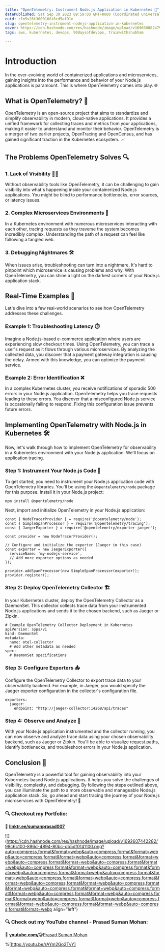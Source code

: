 ```yaml
---
title: "OpenTelemetry: Instrument Node.js Application in Kubernetes 🚀"
datePublished: Sat Sep 30 2023 09:59:00 GMT+0000 (Coordinated Universal Time)
cuid: cln5v26t3000108i6cd5af91o
slug: opentelemetry-instrument-nodejs-application-in-kubernetes
cover: https://cdn.hashnode.com/res/hashnode/image/upload/v1696008824796/e553a232-a4cc-4b51-b8ee-e5400d86817a.gif
tags: aws, kubernetes, devops, 90daysofdevops, trainwithshubham

---
```


# Introduction

In the ever-evolving world of containerized applications and microservices, gaining insights into the performance and behavior of your Node.js applications is paramount. This is where OpenTelemetry comes into play. 🌐

## What is OpenTelemetry? 🤔

OpenTelemetry is an open-source project that aims to standardize and simplify observability in modern, cloud-native applications. It provides a unified framework for collecting traces and metrics from your applications, making it easier to understand and monitor their behavior. OpenTelemetry is a merger of two earlier projects, OpenTracing and OpenCensus, and has gained significant traction in the Kubernetes ecosystem. 📈

## The Problems OpenTelemetry Solves 🔍

### 1\. Lack of Visibility 🕵️‍♂️

Without observability tools like OpenTelemetry, it can be challenging to gain visibility into what's happening inside your containerized Node.js applications. You might be blind to performance bottlenecks, error sources, or latency issues.

### 2\. Complex Microservices Environments 🐍

In a Kubernetes environment with numerous microservices interacting with each other, tracing requests as they traverse the system becomes incredibly complex. Understanding the path of a request can feel like following a tangled web.

### 3\. Debugging Nightmares 🛠️

When issues arise, troubleshooting can turn into a nightmare. It's hard to pinpoint which microservice is causing problems and why. With OpenTelemetry, you can shine a light on the darkest corners of your Node.js application stack.

## Real-Time Examples 🚀

Let's dive into a few real-world scenarios to see how OpenTelemetry addresses these challenges.

### **Example 1: Troubleshooting Latency** ⏱️

Imagine a Node.js-based e-commerce application where users are experiencing slow checkout times. Using OpenTelemetry, you can trace a user's request as it flows through various microservices. By analyzing the collected data, you discover that a payment gateway integration is causing the delay. Armed with this knowledge, you can optimize the payment service.

### **Example 2: Error Identification** ❌

In a complex Kubernetes cluster, you receive notifications of sporadic 500 errors in your Node.js application. OpenTelemetry helps you trace requests leading to these errors. You discover that a misconfigured Node.js service is occasionally failing to respond. Fixing this configuration issue prevents future errors.

## Implementing OpenTelemetry with Node.js in Kubernetes 🛠️

Now, let's walk through how to implement OpenTelemetry for observability in a Kubernetes environment with your Node.js application. We'll focus on application tracing.

### **Step 1: Instrument Your Node.js Code** 🎵

To get started, you need to instrument your Node.js application code with OpenTelemetry libraries. You'll be using the `@opentelemetry/node` package for this purpose. Install it in your Node.js project:

```plaintext
npm install @opentelemetry/node
```

Next, import and initialize OpenTelemetry in your Node.js application:

```plaintext
const { NodeTracerProvider } = require('@opentelemetry/node');
const { SimpleSpanProcessor } = require('@opentelemetry/tracing');
const { JaegerExporter } = require('@opentelemetry/exporter-jaeger');

const provider = new NodeTracerProvider();

// Configure and initialize the exporter (Jaeger in this case)
const exporter = new JaegerExporter({
  serviceName: 'my-nodejs-service',
  // Add more exporter options as needed
});

provider.addSpanProcessor(new SimpleSpanProcessor(exporter));
provider.register();
```

### **Step 2: Deploy OpenTelemetry Collector** 🏗️

In your Kubernetes cluster, deploy the OpenTelemetry Collector as a DaemonSet. This collector collects trace data from your instrumented Node.js applications and sends it to the chosen backend, such as Jaeger or Zipkin.

```plaintext
# Example OpenTelemetry Collector Deployment in Kubernetes
apiVersion: apps/v1
kind: DaemonSet
metadata:
  name: otel-collector
  # Add other metadata as needed
spec:
  # DaemonSet specifications
```

### **Step 3: Configure Exporters** 📤

Configure the OpenTelemetry Collector to export trace data to your observability backend. For example, in Jaeger, you would specify the Jaeger exporter configuration in the collector's configuration file.

```plaintext
exporters:
  jaeger:
    endpoint: "http://jaeger-collector:14268/api/traces"
```

### **Step 4: Observe and Analyze** 🧐

With your Node.js application instrumented and the collector running, you can now observe and analyze trace data using your chosen observability backend, such as Jaeger or Zipkin. You'll be able to visualize request paths, identify bottlenecks, and troubleshoot errors in your Node.js application.

## Conclusion 🎉

OpenTelemetry is a powerful tool for gaining observability into your Kubernetes-based Node.js applications. It helps you solve the challenges of visibility, complexity, and debugging. By following the steps outlined above, you can illuminate the path to a more observable and manageable Node.js application stack. So, go ahead and start tracing the journey of your Node.js microservices with OpenTelemetry! 🌟

### **🔍 Checkout my Portfolio:**

**🔗** [**linktr.ee/sumanprasad007**](http://linktr.ee/sumanprasad007)

![](https://cdn.hashnode.com/res/hashnode/image/upload/v1692607442282/98c6c100-886d-4894-80bc-db5df0141100.png?auto=compress,format&format=webp&auto=compress,format&format=webp&auto=compress,format&format=webp&auto=compress,format&format=webp&auto=compress,format&format=webp&auto=compress,format&format=webp&auto=compress,format&format=webp&auto=compress,format&format=webp&auto=compress,format&format=webp&auto=compress,format&format=webp&auto=compress,format&format=webp&auto=compress,format&format=webp&auto=compress,format&format=webp&auto=compress,format&format=webp&auto=compress,format&format=webp&auto=compress,format&format=webp&auto=compress,format&format=webp&auto=compress,format&format=webp&auto=compress,format&format=webp&auto=compress,format&format=webp&auto=compress,format&format=webp&auto=compress,format&format=webp align="left")

### **🔍 Check out my YouTube channel - Prasad Suman Mohan:**

🔗 [**youtube.com/**](http://youtube.com/@sumanprasad00)@[Prasad Suman Mohan](@sumanprasad)

%[https://youtu.be/rAYm2Go2TvY]